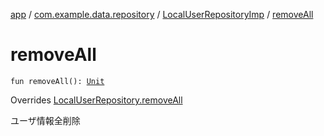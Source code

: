 [app](../../index.md) / [com.example.data.repository](../index.md) / [LocalUserRepositoryImp](index.md) / [removeAll](./remove-all.md)

# removeAll

`fun removeAll(): `[`Unit`](https://kotlinlang.org/api/latest/jvm/stdlib/kotlin/-unit/index.html)

Overrides [LocalUserRepository.removeAll](../-local-user-repository/remove-all.md)

ユーザ情報全削除

